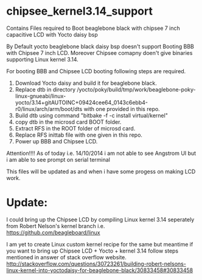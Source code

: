 chipsee_kernel3.14_support
==========================

Contains Files required to Boot beaglebone black with chipsee 7 inch capacitive LCD with Yocto daisy bsp

By Default yocto beaglebone black daisy bsp doesn't support Booting BBB with Chipsee 7 inch LCD.
Moreover Chipsee comapny doen't give binaries supporting Linux kernel 3.14.

For booting BBB and Chipsee LCD booting following steps are required.
1. Download Yocto daisy and build it for beaglebone black.
2. Replace dtb in directory /yocto/poky/build/tmp/work/beaglebone-poky-linux-gnueabi/linux-yocto/3.14+gitAUTOINC+09424cee64_0143c6ebb4-r0/linux/arch/arm/boot/dts
with one provided in this repo.
3. Build dtb using command "bitbake -f -c install virtual/kernel"
4. copy dtb in the microsd card BOOT folder.
5. Extract RFS in the ROOT folder of microsd card.
6. Replace RFS inittab file with one given in this repo.
7. Power up BBB and Chipsee LCD.

Attention!!!! As of today i.e. 14/10/2014 i am not able to see Angstrom UI but i am able to see prompt on serial terminal

This files will be updated as and when i have some progess on making LCD work.

Update:
========
I could bring up the Chipsee LCD by compiling Linux kernel 3.14 seperately from Robert Nelson's kernel branch i.e. https://github.com/beagleboard/linux

I am yet to create Linux custom kernel recipe for the same but meantime if you want to bring up Chipsee LCD + Yocto + kernel 3.14 follow steps mentioned in answer of stack overflow website.
http://stackoverflow.com/questions/30723261/building-robert-nelsons-linux-kernel-into-yoctodaisy-for-beaglebone-black/30833458#30833458 
